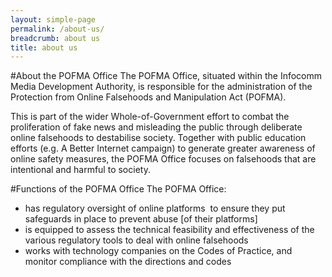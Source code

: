 ```yaml
---
layout: simple-page
permalink: /about-us/
breadcrumb: about us
title: about us
---
```



#About the POFMA Office
The POFMA Office, situated within the Infocomm Media Development Authority, is responsible for the administration of the Protection from Online Falsehoods and Manipulation Act (POFMA). 

This is part of the wider Whole-of-Government effort to combat the proliferation of fake news and misleading the public through deliberate online falsehoods to destabilise society. Together with public education efforts (e.g. A Better Internet campaign) to generate greater awareness of online safety measures, the POFMA Office focuses on falsehoods that are intentional and harmful to society. 

#Functions of the POFMA Office 
The POFMA Office: 
- has regulatory oversight of online platforms  to ensure they put safeguards in place to prevent abuse [of their platforms]
- is equipped to assess the technical feasibility and effectiveness of the various regulatory tools to deal with online falsehoods 
- works with technology companies on the Codes of Practice, and monitor compliance with the directions and codes
